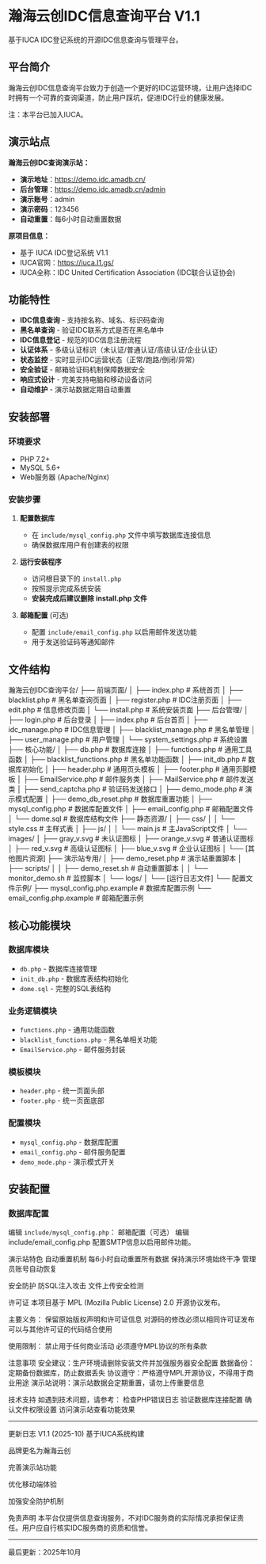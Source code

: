 # 瀚海云创IDC信息查询平台 V1.1

基于IUCA IDC登记系统的开源IDC信息查询与管理平台。

## 平台简介

瀚海云创IDC信息查询平台致力于创造一个更好的IDC运营环境，让用户选择IDC时拥有一个可靠的查询渠道，防止用户踩坑，促进IDC行业的健康发展。

注：本平台已加入IUCA。

## 演示站点

**瀚海云创IDC查询演示站：**
- **演示地址**：https://demo.idc.amadb.cn/
- **后台管理**：https://demo.idc.amadb.cn/admin
- **演示账号**：admin
- **演示密码**：123456
- **自动重置**：每6小时自动重置数据

**原项目信息：**
- 基于 IUCA IDC登记系统 V1.1
- IUCA官网：https://iuca.l1.gs/
- IUCA全称：IDC United Certification Association (IDC联合认证协会)

## 功能特性

- **IDC信息查询** - 支持按名称、域名、标识码查询
- **黑名单查询** - 验证IDC联系方式是否在黑名单中
- **IDC信息登记** - 规范的IDC信息注册流程
- **认证体系** - 多级认证标识（未认证/普通认证/高级认证/企业认证）
- **状态监控** - 实时显示IDC运营状态（正常/跑路/倒闭/异常）
- **安全验证** - 邮箱验证码机制保障数据安全
- **响应式设计** - 完美支持电脑和移动设备访问
- **自动维护** - 演示站数据定期自动重置

## 安装部署

### 环境要求
- PHP 7.2+
- MySQL 5.6+
- Web服务器 (Apache/Nginx)

### 安装步骤

1. **配置数据库**
   - 在 `include/mysql_config.php` 文件中填写数据库连接信息
   - 确保数据库用户有创建表的权限

2. **运行安装程序**
   - 访问根目录下的 `install.php`
   - 按照提示完成系统安装
   - **安装完成后建议删除 install.php 文件**

3. **邮箱配置** (可选)
   - 配置 `include/email_config.php` 以启用邮件发送功能
   - 用于发送验证码等通知邮件

## 文件结构
瀚海云创IDC查询平台/
├── 前端页面/
│ ├── index.php # 系统首页
│ ├── blacklist.php # 黑名单查询页面
│ ├── register.php # IDC注册页面
│ ├── edit.php # 信息修改页面
│ └── install.php # 系统安装页面
├── 后台管理/
│ ├── login.php # 后台登录
│ ├── index.php # 后台首页
│ ├── idc_manage.php # IDC信息管理
│ ├── blacklist_manage.php # 黑名单管理
│ ├── user_manage.php # 用户管理
│ └── system_settings.php # 系统设置
├── 核心功能/
│ ├── db.php # 数据库连接
│ ├── functions.php # 通用工具函数
│ ├── blacklist_functions.php # 黑名单功能函数
│ ├── init_db.php # 数据库初始化
│ ├── header.php # 通用页头模板
│ ├── footer.php # 通用页脚模板
│ ├── EmailService.php # 邮件服务类
│ ├── MailService.php # 邮件发送类
│ ├── send_captcha.php # 验证码发送接口
│ ├── demo_mode.php # 演示模式配置
│ ├── demo_db_reset.php # 数据库重置功能
│ ├── mysql_config.php # 数据库配置文件
│ ├── email_config.php # 邮箱配置文件
│ └── dome.sql # 数据库结构文件
├── 静态资源/
│ ├── css/
│ │ └── style.css # 主样式表
│ ├── js/
│ │ └── main.js # 主JavaScript文件
│ └── images/
│ ├── gray_v.svg # 未认证图标
│ ├── orange_v.svg # 普通认证图标
│ ├── red_v.svg # 高级认证图标
│ ├── blue_v.svg # 企业认证图标
│ └── [其他图片资源]
├── 演示站专用/
│ ├── demo_reset.php # 演示站重置脚本
│ ├── scripts/
│ │ ├── demo_reset.sh # 自动重置脚本
│ │ └── monitor_demo.sh # 监控脚本
│ └── logs/
│ └── [运行日志文件]
└── 配置文件示例/
├── mysql_config.php.example # 数据库配置示例
└── email_config.php.example # 邮箱配置示例

## 核心功能模块

### 数据库模块
- `db.php` - 数据库连接管理
- `init_db.php` - 数据库表结构初始化
- `dome.sql` - 完整的SQL表结构

### 业务逻辑模块
- `functions.php` - 通用功能函数
- `blacklist_functions.php` - 黑名单相关功能
- `EmailService.php` - 邮件服务封装

### 模板模块
- `header.php` - 统一页面头部
- `footer.php` - 统一页面底部

### 配置模块
- `mysql_config.php` - 数据库配置
- `email_config.php` - 邮件服务配置
- `demo_mode.php` - 演示模式开关

## 安装配置

### 数据库配置
编辑 `include/mysql_config.php`：
邮箱配置（可选）
编辑 include/email_config.php 配置SMTP信息以启用邮件功能。

演示站特色
自动重置机制
每6小时自动重置所有数据
保持演示环境始终干净
管理员账号自动恢复

安全防护
防SQL注入攻击
文件上传安全检测

许可证
本项目基于 MPL (Mozilla Public License) 2.0 开源协议发布。

主要义务：
保留原始版权声明和许可证信息
对源码的修改必须以相同许可证发布
可以与其他许可证的代码结合使用

使用限制：
禁止用于任何商业活动
必须遵守MPL协议的所有条款

注意事项
安全建议：生产环境请删除安装文件并加强服务器安全配置
数据备份：定期备份数据库，防止数据丢失
协议遵守：严格遵守MPL开源协议，不得用于商业用途
演示站说明：演示站数据会定期重置，请勿上传重要信息

技术支持
如遇到技术问题，请参考：
检查PHP错误日志
验证数据库连接配置
确认文件权限设置
访问演示站查看功能效果

------------------------------------------

更新日志
V1.1 (2025-10)
基于IUCA系统构建

品牌更名为瀚海云创

完善演示站功能

优化移动端体验

加强安全防护机制

免责声明
本平台仅提供信息查询服务，不对IDC服务商的实际情况承担保证责任。用户应自行核实IDC服务商的资质和信誉。

------------------------------------------

最后更新：2025年10月
